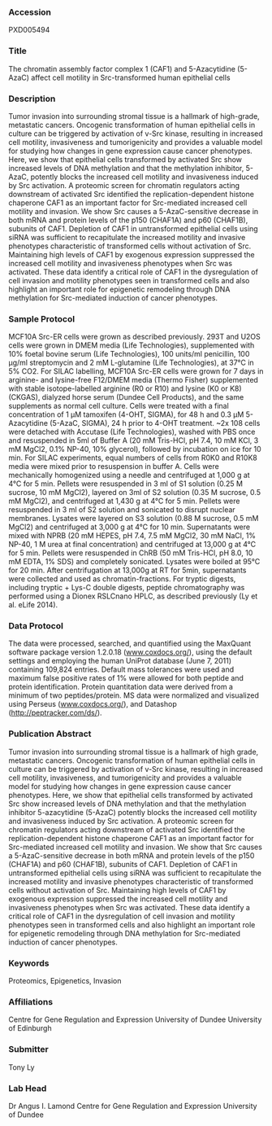### Accession
PXD005494

### Title
The chromatin assembly factor complex 1 (CAF1) and 5-Azacytidine (5-AzaC) affect cell motility in Src-transformed human epithelial cells

### Description
Tumor invasion into surrounding stromal tissue is a hallmark of high-grade, metastatic cancers. Oncogenic transformation of human epithelial cells in culture can be triggered by activation of v-Src kinase, resulting in increased cell motility, invasiveness and tumorigenicity and provides a valuable model for studying how changes in gene expression cause cancer phenotypes. Here, we show that epithelial cells transformed by activated Src show increased levels of DNA methylation and that the methylation inhibitor, 5-AzaC, potently blocks the increased cell motility and invasiveness induced by Src activation. A proteomic screen for chromatin regulators acting downstream of activated Src identified the replication-dependent histone chaperone CAF1 as an important factor for Src-mediated increased cell motility and invasion. We show Src causes a 5-AzaC-sensitive decrease in both mRNA and protein levels of the p150 (CHAF1A) and p60 (CHAF1B), subunits of CAF1. Depletion of CAF1 in untransformed epithelial cells using siRNA was sufficient to recapitulate the increased motility and invasive phenotypes characteristic of transformed cells without activation of Src. Maintaining high levels of CAF1 by exogenous expression suppressed the increased cell motility and invasiveness phenotypes when Src was activated. These data identify a critical role of CAF1 in the dysregulation of cell invasion and motility phenotypes seen in transformed cells and also highlight an important role for epigenetic remodeling through DNA methylation for Src-mediated induction of cancer phenotypes.

### Sample Protocol
MCF10A Src-ER cells were grown as described previously. 293T and U2OS cells were grown in DMEM media (Life Technologies), supplemented with 10% foetal bovine serum (Life Technologies), 100 units/ml penicillin, 100 µg/ml streptomycin and 2 mM L-glutamine (Life Technologies), at 37°C in 5% CO2. For SILAC labelling, MCF10A Src-ER cells were grown for 7 days in arginine- and lysine-free F12/DMEM media (Thermo Fisher) supplemented with stable isotope-labelled arginine (R0 or R10) and lysine (K0 or K8) (CKGAS), dialyzed horse serum (Dundee Cell Products), and the same supplements as normal cell culture. Cells were treated with a final concentration of 1 µM tamoxifen (4-OHT, SIGMA), for 48 h and 0.3 µM 5-Azacytidine (5-AzaC, SIGMA), 24 h prior to 4-OHT treatment.  ~2x 108 cells were detached with Accutase (Life Technologies), washed with PBS once and resuspended in 5ml of Buffer A (20 mM Tris-HCl, pH 7.4, 10 mM KCl, 3 mM MgCl2, 0.1% NP-40, 10% glycerol), followed by incubation on ice for 10 min. For SILAC experiments, equal numbers of cells from R0K0 and R10K8 media were mixed prior to resuspension in buffer A. Cells were mechanically homogenized using a needle and centrifuged at 1,000 g at 4°C for 5 min. Pellets were resuspended in 3 ml of S1 solution (0.25 M sucrose, 10 mM MgCl2), layered on 3ml of S2 solution (0.35 M sucrose, 0.5 mM MgCl2), and centrifuged at 1,430 g at 4°C for 5 min. Pellets were resuspended in 3 ml of S2 solution and sonicated to disrupt nuclear membranes. Lysates were layered on S3 solution (0.88 M sucrose, 0.5 mM MgCl2) and centrifuged at 3,000 g at 4°C for 10 min. Supernatants were mixed with NPRB (20 mM HEPES, pH 7.4, 7.5 mM MgCl2, 30 mM NaCl, 1% NP-40, 1 M urea at final concentration) and centrifuged at 13,000 g at 4°C for 5 min. Pellets were resuspended in ChRB (50 mM Tris-HCl, pH 8.0, 10 mM EDTA, 1% SDS) and completely sonicated. Lysates were boiled at 95°C for 20 min. After centrifugation at 13,000g at RT for 5min, supernatants were collected and used as chromatin-fractions.  For tryptic digests, including tryptic + Lys-C double digests, peptide chromatography was performed using a Dionex RSLCnano HPLC, as described previously (Ly et al. eLife 2014).

### Data Protocol
The data were processed, searched, and quantified using the MaxQuant software package version 1.2.0.18 (www.coxdocs.org/), using the default settings and employing the human UniProt database (June 7, 2011) containing 109,824 entries. Default mass tolerances were used and maximum false positive rates of 1% were allowed for both peptide and protein identification. Protein quantitation data were derived from a minimum of two peptides/protein. MS data were normalized and visualized using Perseus (www.coxdocs.org/), and Datashop (http://peptracker.com/ds/).

### Publication Abstract
Tumor invasion into surrounding stromal tissue is a hallmark of high grade, metastatic cancers. Oncogenic transformation of human epithelial cells in culture can be triggered by activation of v-Src kinase, resulting in increased cell motility, invasiveness, and tumorigenicity and provides a valuable model for studying how changes in gene expression cause cancer phenotypes. Here, we show that epithelial cells transformed by activated Src show increased levels of DNA methylation and that the methylation inhibitor 5-azacytidine (5-AzaC) potently blocks the increased cell motility and invasiveness induced by Src activation. A proteomic screen for chromatin regulators acting downstream of activated Src identified the replication-dependent histone chaperone CAF1 as an important factor for Src-mediated increased cell motility and invasion. We show that Src causes a 5-AzaC-sensitive decrease in both mRNA and protein levels of the p150 (CHAF1A) and p60 (CHAF1B), subunits of CAF1. Depletion of CAF1 in untransformed epithelial cells using siRNA was sufficient to recapitulate the increased motility and invasive phenotypes characteristic of transformed cells without activation of Src. Maintaining high levels of CAF1 by exogenous expression suppressed the increased cell motility and invasiveness phenotypes when Src was activated. These data identify a critical role of CAF1 in the dysregulation of cell invasion and motility phenotypes seen in transformed cells and also highlight an important role for epigenetic remodeling through DNA methylation for Src-mediated induction of cancer phenotypes.

### Keywords
Proteomics, Epigenetics, Invasion

### Affiliations
Centre for Gene Regulation and Expression University of Dundee
University of Edinburgh

### Submitter
Tony Ly

### Lab Head
Dr Angus I. Lamond
Centre for Gene Regulation and Expression University of Dundee


